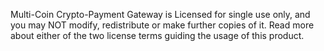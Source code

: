 

Multi-Coin Crypto-Payment Gateway is Licensed for single use only, and you may NOT modify, redistribute or make further copies of it. Read more about either of the two license terms guiding the usage of this product.